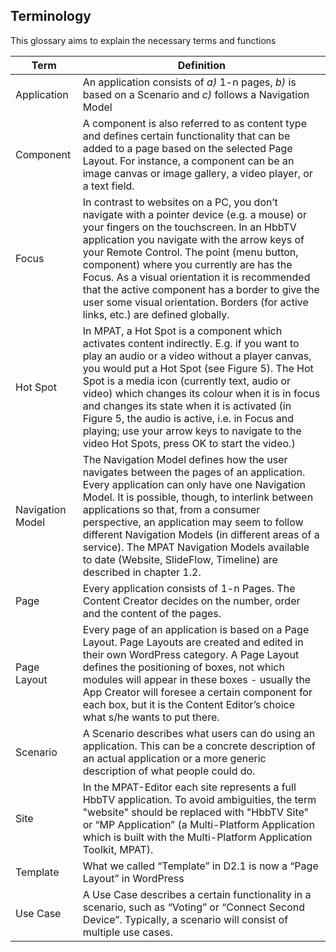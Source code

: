 ## Terminology ##

This glossary aims to explain the necessary terms and functions

| Term | Definition |
|-|-|
| Application | An application consists of *a)* 1-n pages, *b)* is based on a Scenario and *c)* follows a Navigation Model |
| Component | A component is also referred to as content type and defines certain functionality that can be added to a page based on the selected Page Layout. For instance, a component can be an image canvas or image gallery, a video player, or a text field. |
| Focus | In contrast to websites on a PC, you don’t navigate with a pointer device (e.g. a mouse) or your fingers on the touchscreen. In an HbbTV application you navigate with the arrow keys of your Remote Control. The point (menu button, component) where you currently are has the Focus. As a visual orientation it is recommended that the active component has a border to give the user some visual orientation. Borders (for active links, etc.) are defined globally. |
| Hot Spot | In MPAT, a Hot Spot is a component which activates content indirectly. E.g. if you want to play an audio or a video without a player canvas, you would put a Hot Spot (see Figure 5). The Hot Spot is a media icon (currently text, audio or video) which changes its colour when it is in focus and changes its state when it is activated (in Figure 5, the audio is active, i.e. in Focus and playing; use your arrow keys to navigate to the video Hot Spots, press OK to start the video.) |
| Navigation Model | The Navigation Model defines how the user navigates between the pages of an application. Every application can only have one Navigation Model. It is possible, though, to interlink between applications so that, from a consumer perspective, an application may seem to follow different Navigation Models (in different areas of a service). The MPAT Navigation Models available to date (Website, SlideFlow, Timeline) are described in chapter 1.2. |
| Page | Every application consists of 1-n Pages. The Content Creator decides on the number, order and the content of the pages. |
| Page Layout | Every page of an application is based on a Page Layout. Page Layouts are created and edited in their own WordPress category. A Page Layout defines the positioning of boxes, not which modules will appear in these boxes - usually the App Creator will foresee a certain component for each box, but it is the Content Editor’s choice what s/he wants to put there. |
| Scenario | A Scenario describes what users can do using an application. This can be a concrete description of an actual application or a more generic description of what people could do. |
| Site | In the MPAT-Editor each site represents a full HbbTV application. To avoid ambiguities, the term "website" should be replaced with "HbbTV Site" or “MP Application” (a Multi-Platform Application which is built with the Multi-Platform Application Toolkit, MPAT). |
| Template | What we called “Template” in D2.1 is now a “Page Layout” in WordPress |
| Use Case | A Use Case describes a certain functionality in a scenario, such as “Voting” or “Connect Second Device”. Typically, a scenario will consist of multiple use cases. |
